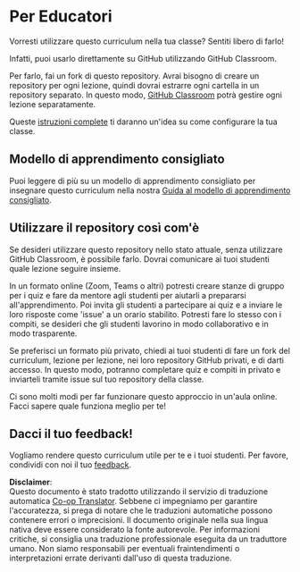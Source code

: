 <!--
CO_OP_TRANSLATOR_METADATA:
{
  "original_hash": "9fd36f5dc734203ee28b6cf2573e5eab",
  "translation_date": "2025-08-25T16:17:00+00:00",
  "source_file": "for-teachers.md",
  "language_code": "it"
}
-->
# Per Educatori

Vorresti utilizzare questo curriculum nella tua classe? Sentiti libero di farlo!

Infatti, puoi usarlo direttamente su GitHub utilizzando GitHub Classroom.

Per farlo, fai un fork di questo repository. Avrai bisogno di creare un repository per ogni lezione, quindi dovrai estrarre ogni cartella in un repository separato. In questo modo, [GitHub Classroom](https://classroom.github.com/classrooms) potrà gestire ogni lezione separatamente.

Queste [istruzioni complete](https://github.blog/2020-03-18-set-up-your-digital-classroom-with-github-classroom/) ti daranno un'idea su come configurare la tua classe.

## Modello di apprendimento consigliato

Puoi leggere di più su un modello di apprendimento consigliato per insegnare questo curriculum nella nostra [Guida al modello di apprendimento consigliato](recommended-learning-model.md).

## Utilizzare il repository così com'è

Se desideri utilizzare questo repository nello stato attuale, senza utilizzare GitHub Classroom, è possibile farlo. Dovrai comunicare ai tuoi studenti quale lezione seguire insieme.

In un formato online (Zoom, Teams o altri) potresti creare stanze di gruppo per i quiz e fare da mentore agli studenti per aiutarli a prepararsi all'apprendimento. Poi invita gli studenti a partecipare ai quiz e a inviare le loro risposte come 'issue' a un orario stabilito. Potresti fare lo stesso con i compiti, se desideri che gli studenti lavorino in modo collaborativo e in modo trasparente.

Se preferisci un formato più privato, chiedi ai tuoi studenti di fare un fork del curriculum, lezione per lezione, nei loro repository GitHub privati, e di darti accesso. In questo modo, potranno completare quiz e compiti in privato e inviarteli tramite issue sul tuo repository della classe.

Ci sono molti modi per far funzionare questo approccio in un'aula online. Facci sapere quale funziona meglio per te!

## Dacci il tuo feedback!

Vogliamo rendere questo curriculum utile per te e i tuoi studenti. Per favore, condividi con noi il tuo [feedback](https://forms.microsoft.com/Pages/ResponsePage.aspx?id=v4j5cvGGr0GRqy180BHbR2humCsRZhxNuI79cm6n0hRUQzRVVU9VVlU5UlFLWTRLWlkyQUxORTg5WS4u).

**Disclaimer**:  
Questo documento è stato tradotto utilizzando il servizio di traduzione automatica [Co-op Translator](https://github.com/Azure/co-op-translator). Sebbene ci impegniamo per garantire l'accuratezza, si prega di notare che le traduzioni automatiche possono contenere errori o imprecisioni. Il documento originale nella sua lingua nativa deve essere considerato la fonte autorevole. Per informazioni critiche, si consiglia una traduzione professionale eseguita da un traduttore umano. Non siamo responsabili per eventuali fraintendimenti o interpretazioni errate derivanti dall'uso di questa traduzione.